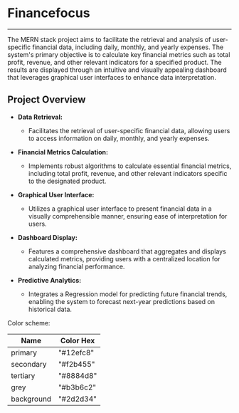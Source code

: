 # Financefocus


---

The MERN stack project aims to facilitate the retrieval and analysis of user-specific financial data, including daily, monthly, and yearly expenses. The system's primary objective is to calculate key financial metrics such as total profit, revenue, and other relevant indicators for a specified product. The results are displayed through an intuitive and visually appealing dashboard that leverages graphical user interfaces to enhance data interpretation.




## Project Overview

- **Data Retrieval:**
  - Facilitates the retrieval of user-specific financial data, allowing users to access information on daily, monthly, and yearly expenses.

- **Financial Metrics Calculation:**
  - Implements robust algorithms to calculate essential financial metrics, including total profit, revenue, and other relevant indicators specific to the designated product.

- **Graphical User Interface:**
  - Utilizes a graphical user interface to present financial data in a visually comprehensible manner, ensuring ease of interpretation for users.

- **Dashboard Display:**
  - Features a comprehensive dashboard that aggregates and displays calculated metrics, providing users with a centralized location for analyzing financial performance.

- **Predictive Analytics:**
  - Integrates a Regression model for predicting future financial trends, enabling the system to forecast next-year predictions based on historical data.

Color scheme:
 
|   Name    | Color Hex  |
|-----------|------------|
| primary   | "#12efc8"  |
| secondary | "#f2b455"  |
| tertiary  | "#8884d8"  |
| grey      | "#b3b6c2"  |
| background| "#2d2d34"  |




